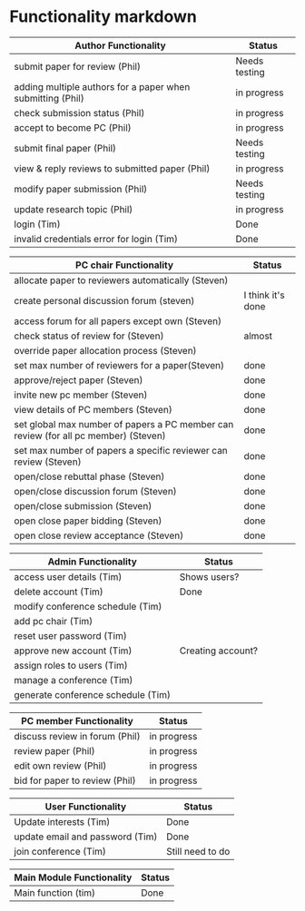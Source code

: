 Functionality markdown
======================

|Author Functionality|Status|
|-------------|------|
|submit paper for review (Phil)  |Needs testing|
|adding multiple authors for a paper when submitting (Phil)|	in progress |
|check submission status (Phil)| in progress	|
|accept to become PC (Phil)|in progress|
|submit final paper (Phil) |Needs testing|
|view & reply reviews to submitted paper (Phil) | in progress	|
|modify paper submission (Phil)|Needs testing|
|update research topic (Phil) |	in progress	|
|login (Tim) |	Done|
|invalid credentials error for login (Tim) |	Done|

|PC chair Functionality|Status|
|-------------|------|
|allocate paper to reviewers automatically (Steven)|	|
|create personal discussion forum (steven)| I think it's done |
|access forum for all papers except own (Steven)|	|
|check status of review for  (Steven)| almost |
|override paper allocation process (Steven)| |
|set max number of reviewers for a paper(Steven)| done | 
|approve/reject paper (Steven)| done | (Sequenced)
|invite new pc member (Steven)| done |
|view details of PC members (Steven)| done |
|set global max number of papers a PC member can review (for all pc member) (Steven)| done |
|set max number of papers a specific reviewer can review (Steven)| done |
|open/close rebuttal phase (Steven)| done |
|open/close discussion forum (Steven)| done |
|open/close submission (Steven)|done|
|open close paper bidding (Steven)| done |
|open close review acceptance (Steven)| done |

|Admin Functionality|Status|
|-------------|------|
|access user details (Tim) | Shows users?	|
|delete account (Tim)| Done	|
|modify conference schedule (Tim)|	|
|add pc chair (Tim)|	|
|reset user password (Tim)|	|
|approve new account (Tim)| Creating account?	|
|assign roles to users (Tim)|	|
|manage a conference (Tim)|	|
|generate conference schedule (Tim)| |

|PC member Functionality|Status|
|-------------|------|
|discuss review in forum (Phil)| in progress	|
|review paper (Phil)| in progress	|
|edit own review (Phil)| in progress	|
|bid for paper to review (Phil)|  in progress	|

|User Functionality|Status|
|-------------|------|
|Update interests (Tim) | Done	|
|update email and password (Tim)| Done	|
|join conference (Tim)| Still need to do	|

|Main Module Functionality|Status|
|--|--|
|Main function (tim) |Done|